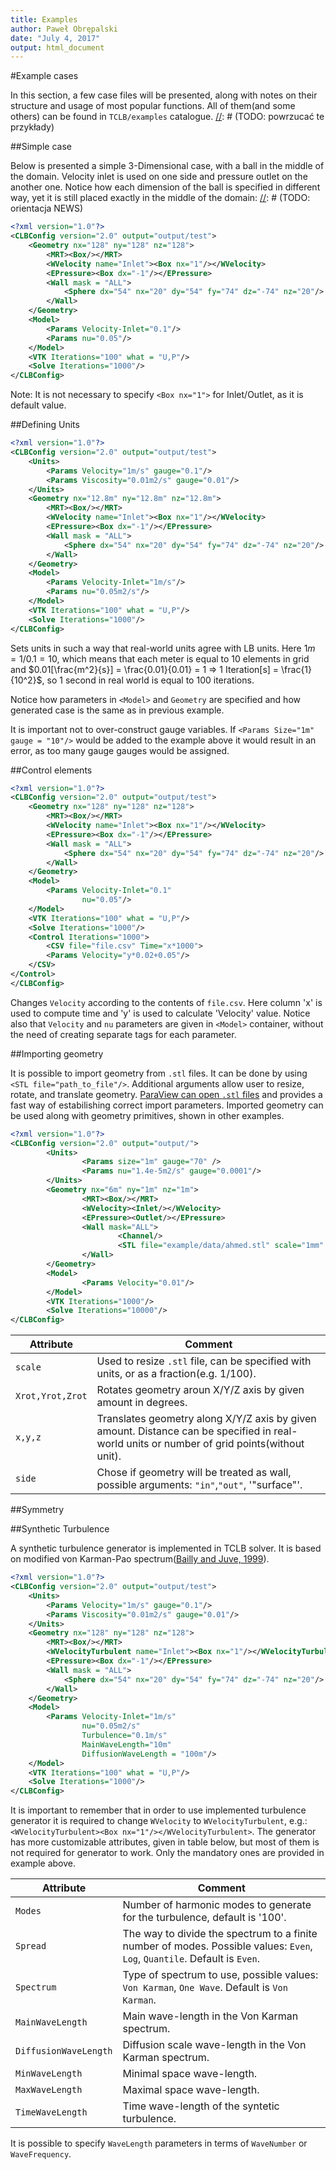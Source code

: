 ```yaml
---
title: Examples
author: Paweł Obrępalski
date: "July 4, 2017"
output: html_document
---
```

#Example cases

In this section, a few case files will be presented, along with notes on their structure and usage of most popular functions. All of them(and some others) can be found in `TCLB/examples` catalogue.
[//]: # (TODO: powrzucać te przykłady)

##Simple case

Below is presented a simple 3-Dimensional case, with a ball in the middle of the domain. Velocity inlet is used on one side and pressure outlet on the another one. Notice how each dimension of the ball is specified in different way, yet it is still placed exactly in the middle of the domain:
[//]: # (TODO: orientacja NEWS)
```xml
<?xml version="1.0"?>
<CLBConfig version="2.0" output="output/test">
    <Geometry nx="128" ny="128" nz="128">
        <MRT><Box/></MRT>
        <WVelocity name="Inlet"><Box nx="1"/></WVelocity>
        <EPressure><Box dx="-1"/></EPressure>
        <Wall mask = "ALL">
            <Sphere dx="54" nx="20" dy="54" fy="74" dz="-74" nz="20"/>
        </Wall>
    </Geometry>
    <Model>
        <Params Velocity-Inlet="0.1"/>
        <Params nu="0.05"/>
    </Model>
    <VTK Iterations="100" what = "U,P"/>
    <Solve Iterations="1000"/>
</CLBConfig>
```
Note: It is not necessary to specify `<Box nx="1">` for Inlet/Outlet, as it is default value. 

##Defining Units

```xml
<?xml version="1.0"?>
<CLBConfig version="2.0" output="output/test">
    <Units>
        <Params Velocity="1m/s" gauge="0.1"/>
        <Params Viscosity="0.01m2/s" gauge="0.01"/>
    </Units>
    <Geometry nx="12.8m" ny="12.8m" nz="12.8m">
        <MRT><Box/></MRT>
        <WVelocity name="Inlet"><Box nx="1"/></WVelocity>
        <EPressure><Box dx="-1"/></EPressure>
        <Wall mask = "ALL">
            <Sphere dx="54" nx="20" dy="54" fy="74" dz="-74" nz="20"/>
        </Wall>
    </Geometry>
    <Model>
        <Params Velocity-Inlet="1m/s"/>
        <Params nu="0.05m2/s"/>
    </Model>
    <VTK Iterations="100" what = "U,P"/>
    <Solve Iterations="1000"/>
</CLBConfig>

```
Sets units in such a way that real-world units agree with LB units. Here $1m = 1/0.1=10$, which means that each meter is equal to 10 elements in grid and $0.01[\frac{m^2}{s}]  = \frac{0.01}{0.01} = 1 => 1 Iteration[s] = \frac{1}{10^2}$, so 1 second in real world is equal to 100 iterations. 

Notice how parameters in `<Model>` and `Geometry` are specified and how generated case is the same as in previous example.

It is important not to over-construct gauge variables. If `<Params Size="1m" gauge = "10"/>` would be added to the example above it would result in an error, as too many gauge gauges would be assigned.

##Control elements

```xml
<?xml version="1.0"?>
<CLBConfig version="2.0" output="output/test">
    <Geometry nx="128" ny="128" nz="128">
        <MRT><Box/></MRT>
        <WVelocity name="Inlet"><Box nx="1"/></WVelocity>
        <EPressure><Box dx="-1"/></EPressure>
        <Wall mask = "ALL">
            <Sphere dx="54" nx="20" dy="54" fy="74" dz="-74" nz="20"/>
        </Wall>
    </Geometry>
    <Model>
        <Params Velocity-Inlet="0.1"
                nu="0.05"/>
    </Model>
    <VTK Iterations="100" what = "U,P"/>
    <Solve Iterations="1000"/>
    <Control Iterations="1000">
        <CSV file="file.csv" Time="x*1000">
        <Params Velocity="y*0.02+0.05"/>
    </CSV>
</Control>
</CLBConfig>
```
Changes `Velocity` according to the contents of `file.csv`. Here column 'x' is used to compute time and 'y' is used to calculate 'Velocity' value. Notice also that `Velocity` and `nu` parameters are given in `<Model>` container, without the need of creating separate tags for each parameter.

##Importing geometry

It is possible to import geometry from `.stl` files. It can be done by using `<STL file="path_to_file"/>`. Additional arguments allow user to resize, rotate, and translate geometry. [ParaView can open `.stl` files](/4.-Post-processing/paraview) and provides a fast way of estabilishing correct import parameters. Imported geometry can be used along with geometry primitives, shown in other examples.

```xml
<?xml version="1.0"?>
<CLBConfig version="2.0" output="output/">
        <Units>
                <Params size="1m" gauge="70" />
                <Params nu="1.4e-5m2/s" gauge="0.0001"/>
        </Units>
        <Geometry nx="6m" ny="1m" nz="1m">
                <MRT><Box/></MRT>
                <WVelocity><Inlet/></WVelocity>
                <EPressure><Outlet/></EPressure>
                <Wall mask="ALL">
                        <Channel/>
                        <STL file="example/data/ahmed.stl" scale="1mm" Xrot="-90d" x="70" y="5cm" z="0.5m" side = "out"/>
                </Wall>
        </Geometry>
        <Model>
                <Params Velocity="0.01"/>
        </Model>
        <VTK Iterations="1000"/>
        <Solve Iterations="10000"/>
</CLBConfig>
```
Attribute       | Comment
----------      | ---------------------------------------------------------------------------------------------------------------------------------------------------
`scale`         | Used to resize `.stl` file, can be specified with units, or as a fraction(e.g. 1/100).
`Xrot,Yrot,Zrot`| Rotates geometry aroun X/Y/Z axis by given amount in degrees.
`x,y,z`         | Translates geometry along X/Y/Z axis  by given amount.  Distance can be specified in real-world units or number of grid points(without unit).
`side`          | Chose if geometry will be treated as wall, possible arguments: `"in"`,`"out"`, '"surface"'.

##Symmetry

[//]: # (TODO:ustalić jak było z przesunięciem przy symetri, czy ma ona być na ostatnim elemencie ciała czy jedno za nim)

##Synthetic Turbulence

A synthetic turbulence generator is implemented in TCLB solver. It is based on modified von Karman-Pao spectrum([Bailly and Juve, 1999](https://arc.aiaa.org/doi/10.2514/6.1999-1872)).
```xml
<?xml version="1.0"?>
<CLBConfig version="2.0" output="output/test">
    <Units>
        <Params Velocity="1m/s" gauge="0.1"/>
        <Params Viscosity="0.01m2/s" gauge="0.01"/>
    </Units>
    <Geometry nx="128" ny="128" nz="128">
        <MRT><Box/></MRT>
        <WVelocityTurbulent name="Inlet"><Box nx="1"/></WVelocityTurbulent>
        <EPressure><Box dx="-1"/></EPressure>
        <Wall mask = "ALL">
            <Sphere dx="54" nx="20" dy="54" fy="74" dz="-74" nz="20"/>
        </Wall>
    </Geometry>
    <Model>
        <Params Velocity-Inlet="1m/s"
                nu="0.05m2/s"
                Turbulence="0.1m/s"
                MainWaveLength="10m"
                DiffusionWaveLength = "100m"/>
    </Model>
    <VTK Iterations="100" what = "U,P"/>
    <Solve Iterations="1000"/>
</CLBConfig>
```
It is important to remember that in order to use implemented turbulence generator it is required to change `WVelocity` to `WVelocityTurbulent`, e.g.: `<WVelocityTurbulent><Box nx="1"/></WVelocityTurbulent>`. The generator has more customizable attributes, given in table below, but most of them is not required for generator to work. Only the mandatory ones are provided in example above.



Attribute              | Comment 
---------------------- | ----------------------------------------------------------- 
`Modes`                | Number of harmonic modes to generate for the turbulence, default is '100'.
`Spread`               | The way to divide the spectrum to a finite number of modes. Possible values: `Even`, `Log`, `Quantile`. Default is `Even`.
`Spectrum`             | Type of spectrum to use, possible values: `Von Karman`, `One Wave`. Default is `Von Karman`.
`MainWaveLength`       | Main wave-length in the Von Karman spectrum.
`DiffusionWaveLength`  | Diffusion scale wave-length in the Von Karman spectrum.
`MinWaveLength`        | Minimal space wave-length.
`MaxWaveLength`        | Maximal space wave-length.
`TimeWaveLength`       | Time wave-length of the syntetic turbulence.
 
 It is possible to specify `WaveLength` parameters in terms of `WaveNumber` or `WaveFrequency`. 

